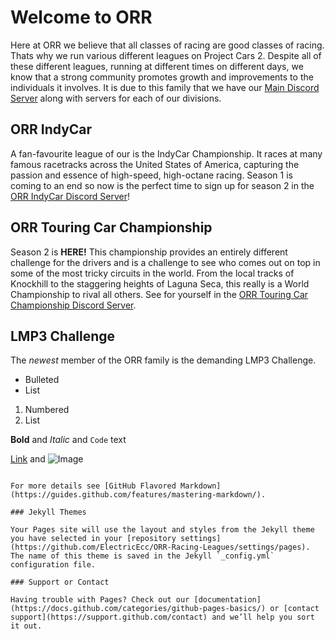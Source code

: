 # Welcome to ORR

Here at ORR we believe that all classes of racing are good classes of racing. Thats why we run various different leagues on Project Cars 2. Despite all of these different leagues, running at different times on different days, we know that a strong community promotes growth and improvements to the individuals it involves. It is due to this family that we have our [Main Discord Server](https://discord.gg/XZpX5BSYwW) along with servers for each of our divisions.


## ORR IndyCar

A fan-favourite league of our is the IndyCar Championship. It races at many famous racetracks across the United States of America, capturing the passion and essence of high-speed, high-octane racing. Season 1 is coming to an end so now is the perfect time to sign up for season 2 in the [ORR IndyCar Discord Server](https://discord.gg/sUJAfYfn2y)! 


## ORR Touring Car Championship

Season 2 is **HERE!**
This championship provides an entirely different challenge for the drivers and is a challenge to see who comes out on top in some of the most tricky circuits in the world. From the local tracks of Knockhill to the staggering heights of Laguna Seca, this really is a World Championship to rival all others. See for yourself in the [ORR Touring Car Championship Discord Server](https://discord.gg/5sDZ8KmQsZ).


## LMP3 Challenge

The _newest_ member of the ORR family is the demanding LMP3 Challenge. 

- Bulleted
- List

1. Numbered
2. List

**Bold** and _Italic_ and `Code` text

[Link](url) and ![Image](src)
```

For more details see [GitHub Flavored Markdown](https://guides.github.com/features/mastering-markdown/).

### Jekyll Themes

Your Pages site will use the layout and styles from the Jekyll theme you have selected in your [repository settings](https://github.com/ElectricEcc/ORR-Racing-Leagues/settings/pages). The name of this theme is saved in the Jekyll `_config.yml` configuration file.

### Support or Contact

Having trouble with Pages? Check out our [documentation](https://docs.github.com/categories/github-pages-basics/) or [contact support](https://support.github.com/contact) and we’ll help you sort it out.
